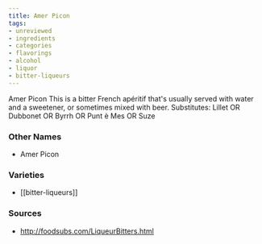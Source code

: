 ```yaml
---
title: Amer Picon
tags:
- unreviewed
- ingredients
- categories
- flavorings
- alcohol
- liquor
- bitter-liqueurs
---
```

Amer Picon This is a bitter French apéritif that's usually served with water and a sweetener, or sometimes mixed with beer. Substitutes: Lillet OR Dubbonet OR Byrrh OR Punt è Mes OR Suze

### Other Names

* Amer Picon

### Varieties

* [[bitter-liqueurs]]

### Sources
* http://foodsubs.com/LiqueurBitters.html
